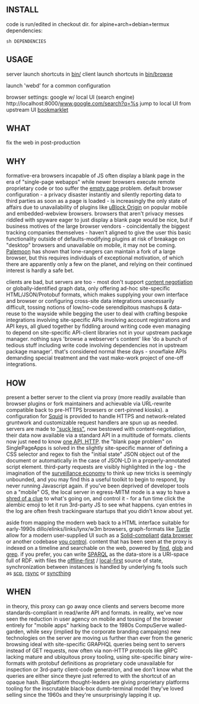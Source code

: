 ## INSTALL

code is run/edited in checkout dir. for alpine+arch+debian+termux dependencies:

    sh DEPENDENCIES

## USAGE

server launch shortcuts in [bin/](bin/)
client launch shortcuts in [bin/browse](bin/browse/)

launch 'webd' for a common configuration

browser settings:
google w/ local UI (search engine)  http://localhost:8000/www.google.com/search?q=%s
jump to local UI from upstream UI [bookmarklet](javascript:location.href='http://localhost:8000/'+location.hostname+location.pathname+'?cookie='+encodeURIComponent(document.cookie))

## WHAT

fix the web in post-production

## WHY

formative-era browsers incapable of JS often display a blank page in the era of "single-page webapps" while newer browsers execute remote proprietary code or too suffer the [empty page](https://docs.google.com/presentation/d/120CBI6_gIGqKflXoGp8UMpge1OJ7hfHNNl7JLARUT_o/edit#slide=id.p) problem. default browser configuration - a privacy disaster instantly and silently reporting data to third parties as soon as a page is loaded - is increasingly the only state of affairs due to unavailability of plugins like [uBlock Origin](https://github.com/gorhill/uBlock) on popular mobile and embedded-webview browsers. browsers that aren't privacy messes riddled with spyware eager to just display a blank page would be nice, but if business motives of the large browser vendors - coincidentally the biggest tracking companies themselves - haven't aligned to give the user this basic functionality outside of defaults-modifying plugins at risk of breakage on "desktop" browsers and unavailable on mobile, it may not be coming. [Palemoon](https://forum.palemoon.org/) has shown that lone-rangers can maintain a fork of a large browser, but this requires individuals of exceptional motivation, of which there are apparently only a few on the planet, and relying on their continued interest is hardly a safe bet.

clients are bad, but servers are too - most don't support [content negotiation](https://www.w3.org/DesignIssues/Conneg) or globally-identified graph data, only offering ad-hoc site-specific HTML/JSON/Protobuf formats, which makes supplying your own interface and browser or configuring cross-site data integrations unecessarily difficult, tossing notions of low/no-code serendipitous mashups & data-reuse to the wayside while begging the user to deal with crafting bespoke integrations involving site-specific APIs involving account registrations and API keys, all glued together by fiddling around writing code even managing to depend on site-specific API-client libraries not in your upstream package manager. nothing says 'browse a webserver's content' like 'do a bunch of tedious stuff including write code involving dependencies not in upstream package manager'. that's considered normal these days  - snowflake APIs demanding special treatment and the vast make-work project of one-off integrations.

## HOW

present a better server to the client via proxy (more readily available than browser plugins or fork maintainers and achievable via URL-rewrite compatible back to pre-HTTPS browsers or cert-pinned kiosks). a configuration for [Squid](http://www.squid-cache.org/) is provided to handle HTTPS and network-related gruntwork and customizable request handlers are spun up as needed. servers are made to ["suck less"](http://suckless.org/philosophy/), now bestowed with content-negotiation, their data now available via a standard API in a multitude of formats. clients now just need to know [one API, HTTP](https://ruben.verborgh.org/blog/2013/11/29/the-lie-of-the-api/). the "blank page problem" on SinglePageApps is solved in the slightly site-specific manner of defining a CSS selector and regex to fish the "initial state" JSON object out of the document or automatically in the case of JSON-LD in a properly-annotated script element. third-party requests are visibly highlighted in the log - the imagination of the [surveillance economy](https://news.harvard.edu/gazette/story/2019/03/harvard-professor-says-surveillance-capitalism-is-undermining-democracy/) to think up new tricks is seemingly unbounded, and you may find this a useful toolkit to begin to respond, by never running Javascript again. if you've been deprived of developer tools on a "mobile" OS, the local server in egress-MITM mode is a way to have a [shred of a clue](https://github.com/OxfordHCC/tracker-control-android) to what's going on, and control it - for a fun time click the alembic emoji to let it run 3rd-party JS to see what happens. cyan entries in the log are often fresh trackingware startups that you didn't know about yet.

aside from mapping the modern web back to a HTML interface suitable for early-1990s dillo/elinks/links/lynx/w3m browsers, graph-formats like [Turtle](https://en.wikipedia.org/wiki/Turtle_(syntax)) allow for a modern user-supplied UI such as a [Solid-compliant](https://gitter.im/solid/specification) [data browser](https://github.com/solid/data-kitchen) or another codebase [you control](https://www.gnu.org/philosophy/keep-control-of-your-computing.en.html#content). content that has been seen at the proxy is indexed on a timeline and searchable on the web, powered by [find](https://www.gnu.org/software/findutils/manual/html_mono/find.html), [glob](https://en.wikipedia.org/wiki/Glob_(programming)) and [grep](https://www.gnu.org/software/grep/manual/grep.html). if you prefer, you can write [SPARQL](https://github.com/ruby-rdf/sparql) as the data-store is a URI-space full of RDF. with files the [offline-first](https://offlinefirst.org/) / [local-first](https://www.inkandswitch.com/local-first.html) source of state, synchronization between instances is handled by underlying fs tools such as [scp](https://github.com/openssh/openssh-portable/blob/master/scp.c), [rsync](https://wiki.archlinux.org/index.php/Rsync) or [syncthing](https://syncthing.net/)

## WHEN

in theory, this proxy can go away once clients and servers become more standards-compliant in read/write API and formats. in reality, we've now seen the reduction in user agency on mobile and tossing of the browser entirely for "mobile apps" harking back to the 1980s CompuServe walled-garden, while sexy (implied by the corporate branding campaigns) new technologies on the server are moving us further than ever from the generic browsing ideal with site-specific GRAPHQL queries being sent to servers instead of GET requests, now often via non-HTTP protocols like gRPC lacking mature and ubiquitous proxy tooling, using site-specific binary wire-formats with protobuf definitions as proprietary code unavailable for inspection or 3rd-party client-code generation, and we don't know what the queries are either since theyre just referred to with the shortcut of an opaque hash. Bigplatform thought-leaders are giving proprietary platforms tooling for the inscrutable black-box dumb-terminal model they've loved selling since the 1960s and they're unsurprisingly lapping it up.
